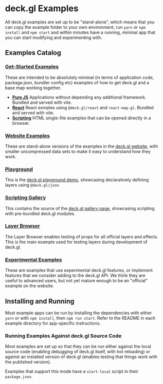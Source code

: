 # deck.gl Examples

All deck.gl examples are set up to be "stand-alone", which means that
you can copy the example folder to your own environment, run `yarn` or `npm install`
and `npm start` and within minutes have a running, minimal app that you can
start modifying and experimenting with.

## Examples Catalog

### [Get-Started Examples](./get-started)

These are intended to be absolutely minimal (in terms of application code,
package.json, bundler config etc) examples of how to get deck.gl and a base
map working together.

* **[Pure JS](./get-started/pure-js)** Applications without depending any additional framework. Bundled and served with vite.
* **[React](./get-started/react)** React exmples using `@deck.gl/react` and `react-map-gl`. Bundled and served with vite.
* **[Scripting](./get-started/scripting)** HTML single-file examples that can be opened directly in a browser.


### [Website Examples](./website)

These are stand-alone versions of the examples in the [deck.gl
website](https://deck.gl), with smaller uncompressed data sets to make it easy to understand
how they work.


### [Playground](./playground)

This is the [deck.gl
playground demo](https://deck.gl/playground), showcasing declaratively defining layers using `@deck.gl/json`.


### [Scripting Gallery](./gallery)

This contains the source of the [deck.gl
gallery page](https://deck.gl/gallery), showcasing scripting with pre-bundled deck.gl modules.


### [Layer Browser](./layer-browser)

The Layer Browser enables testing of props for all official layers and effects.
This is the main example used for testing layers during development of deck.gl.


### [Experimental Examples](./experimental)

These are examples that use experimental deck.gl features, or implement features that we consider adding to the deck.gl API. We think they are useful to advanced users, but not yet mature enough to be an "official" example on the website.


## Installing and Running

Most example apps can be run by installing the dependencies with either `yarn` or with `npm install`, then `npm run start`. Refer to the README in each example directory for app-specific instructions.


### Running Examples Against deck.gl Source Code

Most examples are set up so that they can be run either
against the local source code (enabling debugging of deck.gl itself,
with hot reloading) or against an installed version of deck.gl
(enables testing that things work with the published version).

Examples that support this mode have a `start-local` script in their
`package.json`.
